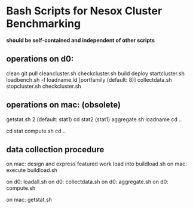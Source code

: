 Bash Scripts for Nesox Cluster Benchmarking
===========================================

**should be self-contained and independent of other scripts**

operations on d0:
-----------------
clean
git pull
cleancluster.sh
checkcluster.sh
build
deploy
startcluster.sh
loadbench.sh -f loadname.ld [portfamily (default: 8)]
collectdata.sh
stopcluster.sh
checkcluster.sh

operations on mac: (obsolete)
------------------
getstat.sh 2 (default: stat1)
cd stat2 (stat1)
aggregate.sh loadname
cd ..

cd stat
compute.sh
cd ..



data collection procedure
-------------------------

on mac: design and express featured work load into buildload.sh
on mac: execute buildload.sh

on d0: loadall.sh
on d0: collectdata.sh
on d0: aggregate.sh
on d0: compute.sh

on mac: getstat.sh
